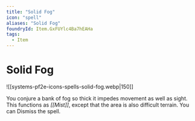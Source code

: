 ```yaml
---
title: "Solid Fog"
icon: "spell"
aliases: "Solid Fog"
foundryId: Item.GxFUYlc4Ba7hEAHa
tags:
  - Item
---
```


# Solid Fog
![[systems-pf2e-icons-spells-solid-fog.webp|150]]

You conjure a bank of fog so thick it impedes movement as well as sight. This functions as _[[Mist]]_, except that the area is also difficult terrain. You can Dismiss the spell.
